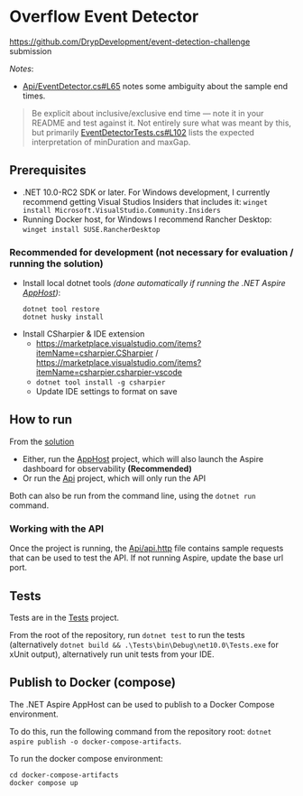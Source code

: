 # Overflow Event Detector
https://github.com/DrypDevelopment/event-detection-challenge submission

*Notes*:
- [Api/EventDetector.cs#L65](./Api/EventDetector.cs#L65) notes some ambiguity about the sample end times.

> Be explicit about inclusive/exclusive end time — note it in your README and test against it.
Not entirely sure what was meant by this, but primarily [EventDetectorTests.cs#L102](./Tests/EventDetectorTests.cs#L102) lists the expected interpretation of minDuration and maxGap.

## Prerequisites
- .NET 10.0-RC2 SDK or later. For Windows development, I currently recommend getting Visual Studios Insiders that includes it: `winget install Microsoft.VisualStudio.Community.Insiders`
- Running Docker host, for Windows I recommend Rancher Desktop: `winget install SUSE.RancherDesktop` 

### Recommended for development (not necessary for evaluation / running the solution)
- Install local dotnet tools *(done automatically if running the .NET Aspire [AppHost](./AppHost/AppHost.csproj#L14))*: 
    ```pwsh
    dotnet tool restore
    dotnet husky install
    ```
- Install CSharpier & IDE extension
    - https://marketplace.visualstudio.com/items?itemName=csharpier.CSharpier / https://marketplace.visualstudio.com/items?itemName=csharpier.csharpier-vscode
    - `dotnet tool install -g csharpier`
    - Update IDE settings to format on save

## How to run
From the [solution](OverflowEventDetector.slnx)
-  Either, run the [AppHost](./AppHost/AppHost.csproj) project, which will also launch the Aspire dashboard for observability **(Recommended)**
- Or run the [Api](./Api/Api.csproj) project, which will only run the API

Both can also be run from the command line, using the `dotnet run` command.

### Working with the API
Once the project is running, the [Api/api.http](Api/api.http) file contains sample requests that can be used to test the API. If not running Aspire, update the base url port.

## Tests
Tests are in the [Tests](./Tests) project.

From the root of the repository, run `dotnet test` to run the tests (alternatively `dotnet build && .\Tests\bin\Debug\net10.0\Tests.exe` for xUnit output), alternatively run unit tests from your IDE.

## Publish to Docker (compose)
The .NET Aspire AppHost can be used to publish to a Docker Compose environment.

To do this, run the following command from the repository root: `dotnet aspire publish -o docker-compose-artifacts`. 

To run the docker compose environment:
```pwsh
cd docker-compose-artifacts
docker compose up
```